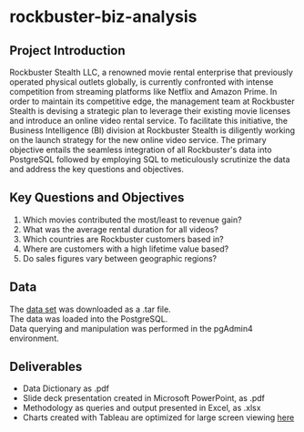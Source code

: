 # rockbuster-biz-analysis

## Project Introduction
Rockbuster Stealth LLC, a renowned movie rental enterprise that previously operated physical outlets globally, is currently confronted with intense competition from streaming platforms like Netflix and Amazon Prime. In order to maintain its competitive edge, the management team at Rockbuster Stealth is devising a strategic plan to leverage their existing movie licenses and introduce an online video rental service. To facilitate this initiative, the Business Intelligence (BI) division at Rockbuster Stealth is diligently working on the launch strategy for the new online video service. The primary objective entails the seamless integration of all Rockbuster's data into PostgreSQL followed by employing SQL to meticulously scrutinize the data and address the key questions and objectives.
 
 ## Key Questions and Objectives
1. Which movies contributed the most/least to revenue gain?
2. What was the average rental duration for all videos?
3. Which countries are Rockbuster customers based in?
4. Where are customers with a high lifetime value based?
5. Do sales figures vary between geographic regions?

 
 ## Data 
The [data set](https://www.postgresqltutorial.com/wp-content/uploads/2019/05/dvdrental.zip) was downloaded as a .tar file. <br>
The data was loaded into the PostgreSQL. <br>
Data querying and manipulation was performed in the pgAdmin4 environment. 


## Deliverables
- Data Dictionary as .pdf
- Slide deck presentation created in Microsoft PowerPoint, as .pdf
- Methodology as queries and output presented in Excel, as .xlsx
- Charts created with Tableau are optimized for large screen viewing [here](https://public.tableau.com/app/profile/andrew.mueller)


